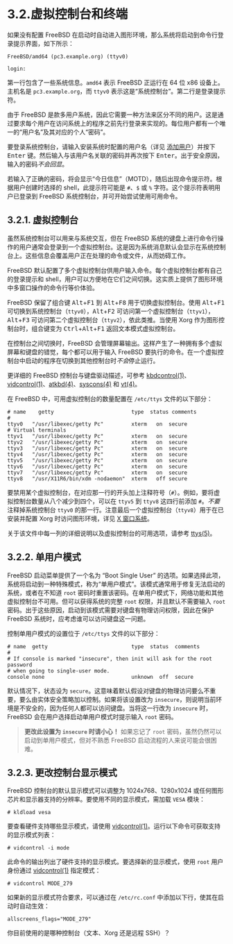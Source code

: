 # 3.2.虚拟控制台和终端

如果没有配置 FreeBSD 在启动时自动进入图形环境，那么系统将启动到命令行登录提示界面，如下所示：

```
FreeBSD/amd64 (pc3.example.org) (ttyv0)

login:
```

第一行包含了一些系统信息。`amd64` 表示 FreeBSD 正运行在 64 位 x86 设备上。主机名是 `pc3.example.org`，而 `ttyv0` 表示这是“系统控制台”。第二行是登录提示符。

由于 FreeBSD 是款多用户系统，因此它需要一种方法来区分不同的用户。这是通过要求每个用户在访问系统上的程序之前先行登录来实现的。每位用户都有一个唯一的“用户名”及其对应的个人“密码”。

要登录系统控制台，请输入安装系统时配置的用户名（详见 [添加用户](https://docs.freebsd.org/en/books/handbook/bsdinstall/#bsdinstall-addusers)）并按下 <kbd>Enter</kbd> 键。然后输入与该用户名关联的密码并再次按下 <kbd>Enter</kbd>。出于安全原因，输入的密码*不会回显*。

若输入了正确的密码，将会显示“今日信息”（MOTD），随后出现命令提示符。根据用户创建时选择的 shell，此提示符可能是 `#`、`$` 或 `%` 字符。这个提示符表明用户已登录到 FreeBSD 系统控制台，并可开始尝试使用可用命令。

## 3.2.1. 虚拟控制台

虽然系统控制台可以用来与系统交互，但在 FreeBSD 系统的键盘上进行命令行操作的用户通常会登录到一个虚拟控制台。这是因为系统消息默认会显示在系统控制台上。这些信息会覆盖用户正在处理的命令或文件，从而妨碍工作。

FreeBSD 默认配置了多个虚拟控制台供用户输入命令。每个虚拟控制台都有自己的登录提示和 shell，用户可以方便地在它们之间切换。这实质上提供了图形环境中多窗口操作的命令行等价体验。

FreeBSD 保留了组合键 <kbd>Alt</kbd>+<kbd>F1</kbd> 到 <kbd>Alt</kbd>+<kbd>F8</kbd> 用于切换虚拟控制台。使用 <kbd>Alt</kbd>+<kbd>F1</kbd> 可切换到系统控制台（`ttyv0`），<kbd>Alt</kbd>+<kbd>F2</kbd> 可访问第一个虚拟控制台（`ttyv1`），<kbd>Alt</kbd>+<kbd>F3</kbd> 可访问第二个虚拟控制台（`ttyv2`），依此类推。当使用 Xorg 作为图形控制台时，组合键变为 <kbd>Ctrl</kbd>+<kbd>Alt</kbd>+<kbd>F1</kbd> 返回文本模式虚拟控制台。

在控制台之间切换时，FreeBSD 会管理屏幕输出。这样产生了一种拥有多个虚拟屏幕和键盘的错觉，每个都可以用于输入 FreeBSD 要执行的命令。在一个虚拟控制台中启动的程序在切换到其他控制台时*不会*停止运行。

更详细的 FreeBSD 控制台与键盘驱动描述，可参考 [kbdcontrol(1)](https://man.freebsd.org/cgi/man.cgi?query=kbdcontrol&sektion=1&format=html)、[vidcontrol(1)](https://man.freebsd.org/cgi/man.cgi?query=vidcontrol&sektion=1&format=html)、[atkbd(4)](https://man.freebsd.org/cgi/man.cgi?query=atkbd&sektion=4&format=html)、[syscons(4)](https://man.freebsd.org/cgi/man.cgi?query=syscons&sektion=4&format=html) 和 [vt(4)](https://man.freebsd.org/cgi/man.cgi?query=vt&sektion=4&format=html)。

在 FreeBSD 中，可用虚拟控制台的数量配置在 `/etc/ttys` 文件的以下部分：

```
# name    getty                         type  status comments
#
ttyv0   "/usr/libexec/getty Pc"         xterm   on  secure
# Virtual terminals
ttyv1   "/usr/libexec/getty Pc"         xterm   on  secure
ttyv2   "/usr/libexec/getty Pc"         xterm   on  secure
ttyv3   "/usr/libexec/getty Pc"         xterm   on  secure
ttyv4   "/usr/libexec/getty Pc"         xterm   on  secure
ttyv5   "/usr/libexec/getty Pc"         xterm   on  secure
ttyv6   "/usr/libexec/getty Pc"         xterm   on  secure
ttyv7   "/usr/libexec/getty Pc"         xterm   on  secure
ttyv8   "/usr/X11R6/bin/xdm -nodaemon"  xterm   off secure
```

要禁用某个虚拟控制台，在对应那一行的开头加上注释符号（`#`）。例如，要将虚拟控制台数量从八个减少到四个，可以在 `ttyv5` 到 `ttyv8` 这四行前添加 `#`。*不要*注释掉系统控制台 `ttyv0` 的那一行。注意最后一个虚拟控制台（`ttyv8`）用于在已安装并配置 Xorg 时访问图形环境，详见 [X 窗口系统](https://docs.freebsd.org/en/books/handbook/x11/#x11)。

关于该文件中每一列的详细说明以及虚拟控制台的可用选项，请参考 [ttys(5)](https://man.freebsd.org/cgi/man.cgi?query=ttys&sektion=5&format=html)。

## 3.2.2. 单用户模式

FreeBSD 启动菜单提供了一个名为 “Boot Single User” 的选项。如果选择此项，系统将启动到一种特殊模式，称为“单用户模式”。该模式通常用于修复无法启动的系统，或者在不知道 `root` 密码时重置该密码。在单用户模式下，网络功能和其他虚拟控制台不可用。但可以获得系统的完整 `root` 权限，并且默认不需要输入 `root` 密码。出于这些原因，启动到该模式需要对键盘有物理访问权限，因此在保护 FreeBSD 系统时，应考虑谁可以访问键盘这一问题。

控制单用户模式的设置位于 `/etc/ttys` 文件的以下部分：

```
# name  getty                           type  status  comments
#
# If console is marked "insecure", then init will ask for the root password
# when going to single-user mode.
console none                            unknown  off  secure
```

默认情况下，状态设为 `secure`。这意味着默认假设对键盘的物理访问要么不重要，要么由实体安全策略加以控制。如果将该设置改为 `insecure`，则说明当前环境是不安全的，因为任何人都可以访问键盘。当将这一行改为 `insecure` 时，FreeBSD 会在用户选择启动单用户模式时提示输入 `root` 密码。

>**更改此设置为 `insecure` 时请小心！** 如果忘记了 `root` 密码，虽然仍然可以启动到单用户模式，但对不熟悉 FreeBSD 启动流程的人来说可能会很困难。 

## 3.2.3. 更改控制台显示模式

FreeBSD 控制台的默认显示模式可以调整为 1024x768、1280x1024 或任何图形芯片和显示器支持的分辨率。要使用不同的显示模式，需加载 `VESA` 模块：

```
# kldload vesa
```

要查看硬件支持哪些显示模式，请使用 [vidcontrol(1)](https://man.freebsd.org/cgi/man.cgi?query=vidcontrol&sektion=1&format=html)。运行以下命令可获取支持的显示模式列表：

```
# vidcontrol -i mode
```

此命令的输出列出了硬件支持的显示模式。要选择新的显示模式，使用 `root` 用户身份通过 [vidcontrol(1)](https://man.freebsd.org/cgi/man.cgi?query=vidcontrol&sektion=1&format=html) 指定模式：

```
# vidcontrol MODE_279
```

如果新的显示模式符合要求，可以通过在 `/etc/rc.conf` 中添加以下行，使其在启动时自动生效：

```
allscreens_flags="MODE_279"
```

你目前使用的是哪种控制台（文本、Xorg 还是远程 SSH）？
